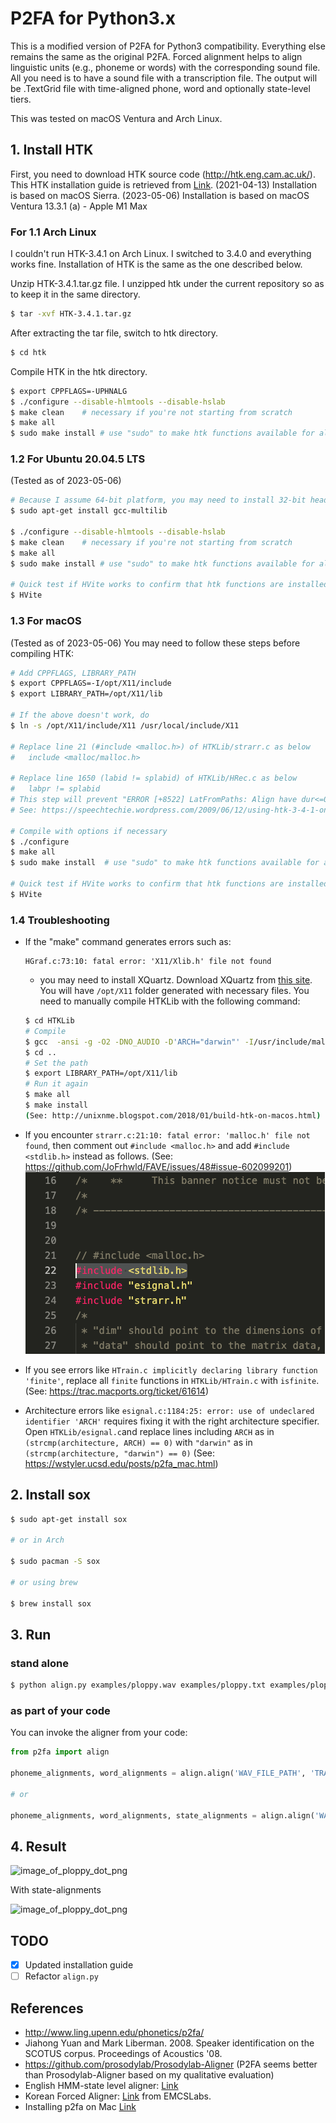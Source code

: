 # P2FA for Python3.x

This is a modified version of P2FA for Python3 compatibility.
Everything else remains the same as the original P2FA.
Forced alignment helps to align linguistic units (e.g., phoneme or
words) with the corresponding sound file. All you need is to have a
sound file with a transcription file.
The output will be .TextGrid file with time-aligned phone, word and
optionally state-level tiers.

This was tested on macOS Ventura and Arch Linux.

## 1. Install HTK
First, you need to download HTK source code (http://htk.eng.cam.ac.uk/).
This HTK installation guide is retrieved from
[Link](https://github.com/prosodylab/Prosodylab-Aligner).
(2021-04-13) Installation is based on macOS Sierra.
(2023-05-06) Installation is based on macOS Ventura 13.3.1 (a) - Apple M1 Max

### For 1.1 Arch Linux
I couldn't run HTK-3.4.1 on Arch Linux. I switched to 3.4.0
and everything works fine. Installation of HTK is the same as the one
described below.

Unzip HTK-3.4.1.tar.gz file. I unzipped htk under the current repository so as to keep it in the same directory.

```bash
$ tar -xvf HTK-3.4.1.tar.gz
```

After extracting the tar file, switch to htk directory.

```bash
$ cd htk
```

Compile HTK in the htk directory.

```bash
$ export CPPFLAGS=-UPHNALG
$ ./configure --disable-hlmtools --disable-hslab
$ make clean    # necessary if you're not starting from scratch
$ make all
$ sudo make install # use "sudo" to make htk functions available for all users
```

### 1.2 For Ubuntu 20.04.5 LTS
(Tested as of 2023-05-06)
```bash
# Because I assume 64-bit platform, you may need to install 32-bit headers and libraries first (See: https://stackoverflow.com/a/54082790/7170059)
$ sudo apt-get install gcc-multilib

$ ./configure --disable-hlmtools --disable-hslab
$ make clean    # necessary if you're not starting from scratch
$ make all
$ sudo make install # use "sudo" to make htk functions available for all users

# Quick test if HVite works to confirm that htk functions are installed correctly
$ HVite
```

### 1.3 For macOS
(Tested as of 2023-05-06)
You may need to follow these steps before compiling HTK:

```bash
# Add CPPFLAGS, LIBRARY_PATH
$ export CPPFLAGS=-I/opt/X11/include
$ export LIBRARY_PATH=/opt/X11/lib

# If the above doesn't work, do 
$ ln -s /opt/X11/include/X11 /usr/local/include/X11

# Replace line 21 (#include <malloc.h>) of HTKLib/strarr.c as below
#   include <malloc/malloc.h> 

# Replace line 1650 (labid != splabid) of HTKLib/HRec.c as below
#   labpr != splabid
# This step will prevent "ERROR [+8522] LatFromPaths: Align have dur<=0"
# See: https://speechtechie.wordpress.com/2009/06/12/using-htk-3-4-1-on-mac-os-10-5/

# Compile with options if necessary
$ ./configure 
$ make all
$ sudo make install  # use "sudo" to make htk functions available for all users

# Quick test if HVite works to confirm that htk functions are installed correctly
$ HVite
```

### 1.4 Troubleshooting
* If the "make" command generates errors such as:
    ```
    HGraf.c:73:10: fatal error: 'X11/Xlib.h' file not found
    ```
    * you may need to install XQuartz. Download XQuartz from [this site](https://www.xquartz.org/). You will have `/opt/X11` folder generated with necessary files. You need to manually compile HTKLib with the following command:
    ```bash
    $ cd HTKLib
    # Compile
    $ gcc  -ansi -g -O2 -DNO_AUDIO -D'ARCH="darwin"' -I/usr/include/malloc -Wall -Wno-switch -g -O2 -I. -DPHNALG   -c -o HGraf.o HGraf.c -I /opt/X11/include
    $ cd ..
    # Set the path
    $ export LIBRARY_PATH=/opt/X11/lib
    # Run it again
    $ make all
    $ make install
    (See: http://unixnme.blogspot.com/2018/01/build-htk-on-macos.html)
    ```
* If you encounter `strarr.c:21:10: fatal error: 'malloc.h' file not found`, then comment out `#include <malloc.h>` and add `#include <stdlib.h>` instead as follows.
    (See: https://github.com/JoFrhwld/FAVE/issues/48#issue-602099201) ![error1](./images/error1.png) 

* If you see errors like `HTrain.c implicitly declaring library function 'finite'`, replace all `finite` functions in `HTKLib/HTrain.c` with `isfinite`. (See: https://trac.macports.org/ticket/61614)

* Architecture errors like `esignal.c:1184:25: error: use of undeclared identifier 'ARCH'` requires fixing it with the right architecture specifier. Open `HTKLib/esignal.c`and replace lines including `ARCH` as in `(strcmp(architecture, ARCH) == 0)` with `"darwin"` as in `(strcmp(architecture, "darwin") == 0)` (See: https://wstyler.ucsd.edu/posts/p2fa_mac.html)


## 2. Install sox

```bash
$ sudo apt-get install sox

# or in Arch

$ sudo pacman -S sox

# or using brew

$ brew install sox
```

## 3. Run

### stand alone

```bash
$ python align.py examples/ploppy.wav examples/ploppy.txt examples/ploppy.TextGrid
```

### as part of your code

You can invoke the aligner from your code:

```python
from p2fa import align

phoneme_alignments, word_alignments = align.align('WAV_FILE_PATH', 'TRANSCRIPTION_FILE_PATH')

# or 

phoneme_alignments, word_alignments, state_alignments = align.align('WAV_FILE_PATH', 'TRANSCRIPTION_FILE_PATH', state_align=True)
```

## 4. Result

![image_of_ploppy_dot_png](p2fa/_tmp/ploppy.png)

With state-alignments

![image_of_ploppy_dot_png](p2fa/_tmp/ploppy_state.png)

## TODO
* [x] Updated installation guide
* [ ] Refactor `align.py`

## References
- http://www.ling.upenn.edu/phonetics/p2fa/
- Jiahong Yuan and Mark Liberman. 2008. Speaker identification on the SCOTUS corpus. Proceedings of Acoustics '08.
- https://github.com/prosodylab/Prosodylab-Aligner (P2FA seems better than Prosodylab-Aligner based on my qualitative evaluation)
- English HMM-state level aligner: [Link](https://github.com/jaekookang/p2fa_state_aligner)
- Korean Forced Aligner: [Link](https://github.com/EMCSlabs/Programs/tree/master/Korean_FA) from EMCSLabs.
- Installing p2fa on Mac [Link](https://wstyler.ucsd.edu/posts/p2fa_mac.html)
